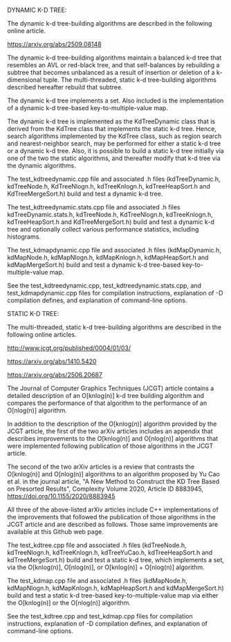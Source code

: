 DYNAMIC K-D TREE:

The dynamic k-d tree-building algorithms are described in the following online article.

https://arxiv.org/abs/2509.08148

The dynamic k-d tree-building algorithms maintain a balanced k-d tree that resembles an AVL or red-black tree, and that self-balances by rebuilding a subtree that becomes unbalanced as a result of insertion or deletion of a k-dimensional tuple. The multi-threaded, static k-d tree-building algorithms described hereafter rebuild that subtree.

The dynamic k-d tree implements a set. Also included is the implementation of a dynamic k-d tree-based key-to-multiple-value map.

The dynamic k-d tree is implemented as the KdTreeDynamic class that is derived from the KdTree class that implements the static k-d tree. Hence, search algorithms implemented by the KdTree class, such as region search and nearest-neighbor search, may be performed for either a static k-d tree or a dynamic k-d tree. Also, it is possible to build a static k-d tree initially via one of the two the static algorithms, and thereafter modify that k-d tree via the dynamic algorithms.

The test_kdtreedynamic.cpp file and associated .h files (kdTreeDynamic.h, kdTreeNode.h, KdTreeNlogn.h, kdTreeKnlogn.h, kdTreeHeapSort.h and KdTreeMergeSort.h) build and test a dynamic k-d tree.

The test_kdtreedynamic.stats.cpp file and associated .h files kdTreeDynamic.stats.h, kdTreeNode.h, KdTreeNlogn.h, kdTreeKnlogn.h, kdTreeHeapSort.h and KdTreeMergeSort.h) build and test a dynamic k-d tree and optionally collect various performance statistics, including histograms.

The test_kdmapdynamic.cpp file and associated .h files (kdMapDynamic.h, kdMapNode.h, kdMapNlogn.h, kdMapKnlogn.h, kdMapHeapSort.h and kdMapMergeSort.h) build and test a dynamic k-d tree-based key-to-multiple-value map.

See the test_kdtreedynamic.cpp, test_kdtreedynamic.stats.cpp, and test_kdmapdynamic.cpp files for compilation instructions, explanation of -D compilation defines, and explanation of command-line options.


STATIC K-D TREE:

The multi-threaded, static k-d tree-building algorithms are described in the following online articles.

http://www.jcgt.org/published/0004/01/03/

https://arxiv.org/abs/1410.5420

https://arxiv.org/abs/2506.20687

The Journal of Computer Graphics Techniques (JCGT) article contains a detailed description of an O[knlog(n)] k-d tree building algorithm and compares the performance of that algorithm to the performance of an O[nlog(n)] algorithm.

In addition to the description of the O[knlog(n)] algorithm provided by the JCGT article, the first of the two arXiv articles includes an appendix that describes improvements to the O[knlog(n)] and O[nlog(n)] algorithms that were implemented following publication of those algorithms in the JCGT article.

The second of the two arXiv articles is a review that contrasts the O[knlog(n)] and O[nlog(n)] algorithms to an algorithm proposed by Yu Cao et al. in the journal article, "A New Method to Construct the KD Tree Based on Presorted Results", Complexity Volume 2020, Article ID 8883945, https://doi.org/10.1155/2020/8883945

All three of the above-listed arXiv articles include C++ implementations of the improvements that followed the publication of those algorithms in the JCGT article and are described as follows. Those same improvements are available at this Github web page.

The test_kdtree.cpp file and associated .h files (kdTreeNode.h, kdTreeNlogn.h, kdTreeKnlogn.h, kdTreeYuCao.h, kdTreeHeapSort.h and kdTreeMergeSort.h) build and test a static k-d tree, which implements a set, via the O[knlog(n)], O[nlog(n)], or O[knlog(n)] + O[nlog(n)] algorithm.

The test_kdmap.cpp file and associated .h files (kdMapNode.h, kdMapNlogn.h, kdMapKnlogn.h, kdMapHeapSort.h and kdMapMergeSort.h) build and test a static k-d tree-based key-to-multiple-value map via either the O[knlog(n)] or the O[nlog(n)] algorithm.

See the test_kdtree.cpp and test_kdmap.cpp files for compilation instructions, explanation of -D compilation defines, and explanation of command-line options.
